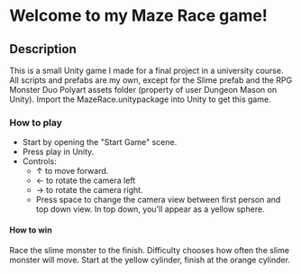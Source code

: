 # Welcome to my Maze Race game!

## Description
This is a small Unity game I made for a final project in a university course. All scripts and prefabs are my own, except for the Slime prefab and the RPG Monster Duo Polyart assets folder (property of user Dungeon Mason on Unity). Import the MazeRace.unitypackage into Unity to get this game.

### How to play
  * Start by opening the "Start Game" scene. 
  * Press play in Unity.
  * Controls:
    * ↑ to move forward.
    * ← to rotate the camera left 
    * → to rotate the camera right. 
    * Press space to change the camera view between first person and top down view. In top down, you'll appear as a yellow sphere. 
    
#### How to win
Race the slime monster to the finish. Difficulty chooses how often the slime monster will move. Start at the yellow cylinder, finish at the orange cylinder.
